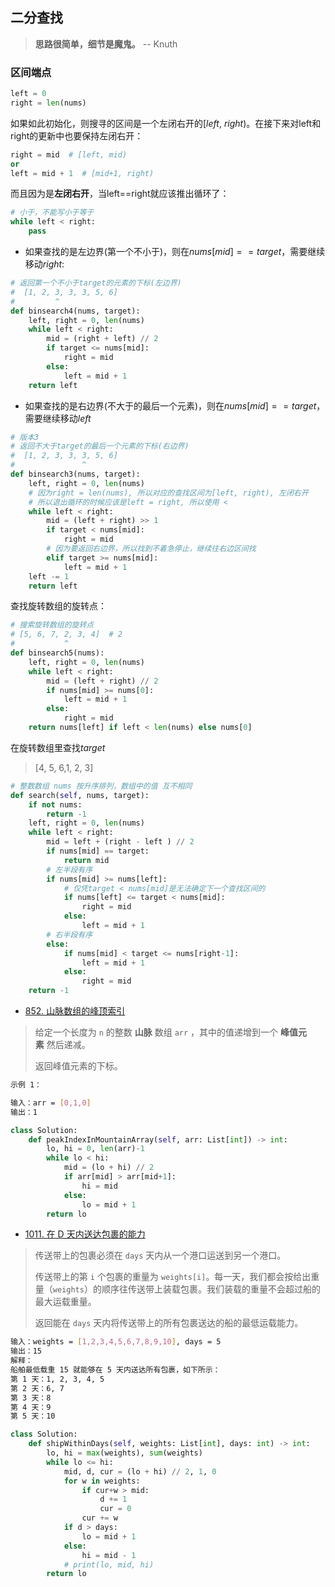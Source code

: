 ## 二分查找

> **思路很简单，细节是魔鬼。** -- Knuth

### 区间端点

```python
left = 0
right = len(nums)
```

如果如此初始化，则搜寻的区间是一个左闭右开的$[left,\ right)$。在接下来对left和right的更新中也要保持左闭右开：

```python
right = mid  # [left, mid)
or
left = mid + 1  # [mid+1, right)
```

而且因为是**左闭右开**，当left==right就应该推出循环了：

```py
# 小于，不能写小于等于
while left < right:
    pass
```

- 如果查找的是左边界(第一个不小于)，则在$nums[mid] == target$，需要继续移动$right$:

```python
# 返回第一个不小于target的元素的下标(左边界)
#  [1, 2, 3, 3, 3, 5, 6]             
#         ^
def binsearch4(nums, target):
    left, right = 0, len(nums)
    while left < right:
        mid = (right + left) // 2
        if target <= nums[mid]:
            right = mid
        else:
            left = mid + 1
    return left
```

- 如果查找的是右边界(不大于的最后一个元素)，则在$nums[mid] == target$，需要继续移动$left$

```python
# 版本3
# 返回不大于target的最后一个元素的下标(右边界)
#  [1, 2, 3, 3, 3, 5, 6]             
#               ^
def binsearch3(nums, target):
    left, right = 0, len(nums)
    # 因为right = len(nums), 所以对应的查找区间为[left, right), 左闭右开
    # 所以退出循环的时候应该是left = right, 所以使用 < 
    while left < right:
        mid = (left + right) >> 1
        if target < nums[mid]:
            right = mid
        # 因为要返回右边界，所以找到不着急停止，继续往右边区间找
        elif target >= nums[mid]:
            left = mid + 1
    left -= 1
    return left
```

查找旋转数组的旋转点：

```python
# 搜索旋转数组的旋转点
# [5, 6, 7, 2, 3, 4]  # 2
#           ^
def binsearch5(nums):
    left, right = 0, len(nums)
    while left < right:
        mid = (left + right) // 2
        if nums[mid] >= nums[0]:
            left = mid + 1
        else:
            right = mid
    return nums[left] if left < len(nums) else nums[0]
```

 在旋转数组里查找$target$

> [4, 5, 6,1, 2, 3]

```python
# 整数数组 nums 按升序排列，数组中的值 互不相同
def search(self, nums, target):
    if not nums:
        return -1
    left, right = 0, len(nums)
    while left < right:
        mid = left + (right - left ) // 2
        if nums[mid] == target:
            return mid
        # 左半段有序
        if nums[mid] >= nums[left]:
            # 仅凭target < nums[mid]是无法确定下一个查找区间的
            if nums[left] <= target < nums[mid]:
                right = mid
            else:
                left = mid + 1
        # 右半段有序
        else:
            if nums[mid] < target <= nums[right-1]:
                left = mid + 1
            else:
                right = mid
    return -1
```

- [852. 山脉数组的峰顶索引](https://leetcode.cn/problems/peak-index-in-a-mountain-array/)

> 给定一个长度为 `n` 的整数 **山脉** 数组 `arr` ，其中的值递增到一个 **峰值元素** 然后递减。
> 
> 返回峰值元素的下标。

```bash
示例 1：

输入：arr = [0,1,0]
输出：1
```

```py
class Solution:
    def peakIndexInMountainArray(self, arr: List[int]) -> int:
        lo, hi = 0, len(arr)-1
        while lo < hi:
            mid = (lo + hi) // 2
            if arr[mid] > arr[mid+1]:
                hi = mid
            else:
                lo = mid + 1
        return lo
```

- [1011. 在 D 天内送达包裹的能力](https://leetcode.cn/problems/capacity-to-ship-packages-within-d-days/)

> 传送带上的包裹必须在 `days` 天内从一个港口运送到另一个港口。
> 
> 传送带上的第 `i` 个包裹的重量为 `weights[i]`。每一天，我们都会按给出重量（`weights`）的顺序往传送带上装载包裹。我们装载的重量不会超过船的最大运载重量。
> 
> 返回能在 `days` 天内将传送带上的所有包裹送达的船的最低运载能力。

```bash
输入：weights = [1,2,3,4,5,6,7,8,9,10], days = 5
输出：15
解释：
船舶最低载重 15 就能够在 5 天内送达所有包裹，如下所示：
第 1 天：1, 2, 3, 4, 5
第 2 天：6, 7
第 3 天：8
第 4 天：9
第 5 天：10
```

```py
class Solution:
    def shipWithinDays(self, weights: List[int], days: int) -> int:
        lo, hi = max(weights), sum(weights)
        while lo <= hi:
            mid, d, cur = (lo + hi) // 2, 1, 0
            for w in weights:
                if cur+w > mid:
                    d += 1
                    cur = 0
                cur += w
            if d > days:
                lo = mid + 1
            else:
                hi = mid - 1
            # print(lo, mid, hi)
        return lo
```
